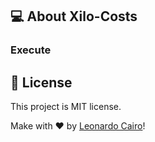 ## 💻 About Xilo-Costs

### Execute


## 📝 License

This project is MIT license.

Make with ❤️ by [Leonardo Cairo](https://www.linkedin.com/in/leonardo-cairo-54a74756/)!
